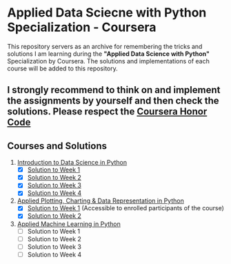 # Applied Data Sciecne with Python Specialization - Coursera
This repository servers as an archive for remembering the tricks and solutions I am learning during the **"Applied Data Science with Python"** Specialization by Coursera.
The solutions and implementations of each course will be added to this repository.
## I strongly recommend to think on and implement the assignments by yourself and then check the solutions. Please respect the [Coursera Honor Code](https://learner.coursera.help/hc/en-us/articles/209818863)

## Courses and Solutions
1. [Introduction to Data Science in Python](https://www.coursera.org/learn/python-data-analysis?specialization=data-science-python)
   - [x] [Solution to Week 1](https://github.com/berserkhmdvhb/Data-Sciecne-with-Python/blob/main/Course1/Week1/Assignment/assignment1-solution.ipynb)
   - [x] [Solution to Week 2](https://github.com/berserkhmdvhb/Data-Sciecne-with-Python/blob/main/Course1/Week2/Assignment/assignment2-solution.ipynb)
   - [x] [Solution to Week 3](https://github.com/berserkhmdvhb/Data-Sciecne-with-Python/blob/main/Course1/Week3/Assignment/assignment3-solution.ipynb)
   - [x] [Solution to Week 4](https://github.com/berserkhmdvhb/Data-Sciecne-with-Python/blob/main/Course1/Week4/Assignment/assignment4-solution.ipynb)
2. [Applied Plotting, Charting & Data Representation in Python](https://www.coursera.org/learn/python-plotting?specialization=data-science-python)
   - [x] [Solution to Week 1](https://www.coursera.org/learn/python-plotting/peer/KOk5G/graphics-lies-misleading-visuals/review/Wr-3iynCEeuIDAqxExOz0Q) (Accessible to enrolled participants of the course)
   - [x] [Solution to Week 2](https://nbviewer.jupyter.org/github/berserkhmdvhb/Data-Sciecne-with-Python/blob/main/Course2/Week2/Assignment/Assignment2-solution.ipynb)
3. [Applied Machine Learning in Python](https://www.coursera.org/learn/python-machine-learning?specialization=data-science-python)
   - [ ] Solution to Week 1
   - [ ] Solution to Week 2
   - [ ] Solution to Week 3
   - [ ] Solution to Week 4
